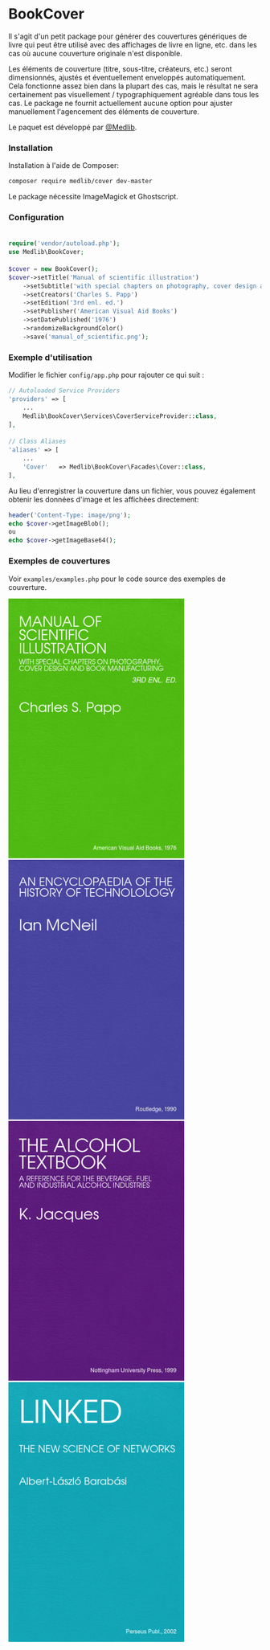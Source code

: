 # BookCover

Il s'agit d'un petit package pour générer des couvertures génériques de
livre qui peut être utilisé avec des affichages de livre en ligne, etc.
dans les cas où aucune couverture originale n'est disponible.

Les éléments de couverture (titre, sous-titre, créateurs, etc.)
seront dimensionnés, ajustés et éventuellement enveloppés automatiquement.
Cela fonctionne assez bien dans la plupart des cas, mais le résultat ne sera
certainement pas visuellement / typographiquement agréable dans tous les cas.
Le package ne fournit actuellement aucune option pour ajuster manuellement
l'agencement des éléments de couverture.

Le paquet est développé par [@Medlib](https://github.com/medlib-v2).

### Installation

Installation à l'aide de Composer:

```bash
composer require medlib/cover dev-master
```

Le package nécessite ImageMagick et Ghostscript.

### Configuration
```php

require('vendor/autoload.php');
use Medlib\BookCover;

$cover = new BookCover();
$cover->setTitle('Manual of scientific illustration')
	->setSubtitle('with special chapters on photography, cover design and book manufacturing')
	->setCreators('Charles S. Papp')
	->setEdition('3rd enl. ed.')
	->setPublisher('American Visual Aid Books')
	->setDatePublished('1976')
	->randomizeBackgroundColor()
	->save('manual_of_scientific.png');
```

### Exemple d'utilisation

Modifier le fichier `config/app.php` pour rajouter ce qui suit :

```php
// Autoloaded Service Providers
'providers' => [
    ...
    Medlib\BookCover\Services\CoverServiceProvider::class,
],

// Class Aliases
'aliases' => [
    ...
    'Cover'   => Medlib\BookCover\Facades\Cover::class,
],
```

Au lieu d'enregistrer la couverture dans un fichier, vous pouvez également obtenir les données d'image et les affichées directement:

```php
header('Content-Type: image/png');
echo $cover->getImageBlob();
ou
echo $cover->getImageBase64();
```

### Exemples de couvertures

Voir `examples/examples.php` pour le code source des exemples de couverture.

![Cover 1](examples/cover1.png)
![Cover 2](examples/cover2.png)
![Cover 3](examples/cover3.png)
![Cover 4](examples/cover4.png)
